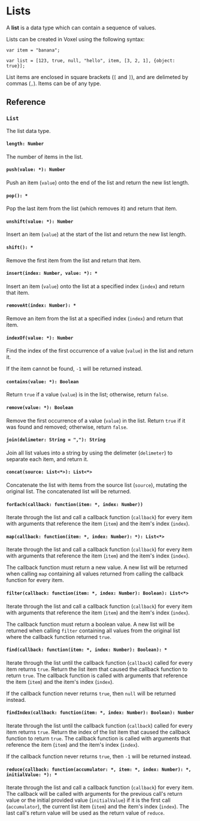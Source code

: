 # Lists
A **list** is a data type which can contain a sequence of values.

Lists can be created in Voxel using the following syntax:

```voxel
var item = "banana";

var list = [123, true, null, "hello", item, [3, 2, 1], {object: true}];
```

List items are enclosed in square brackets (`[` and `]`), and are delimeted by commas (`,`). Items can be of any type.

## Reference

### `List`
The list data type.

#### `length: Number`
The number of items in the list.

#### `push(value: *): Number`
Push an item (`value`) onto the end of the list and return the new list length.

#### `pop(): *`
Pop the last item from the list (which removes it) and return that item.

#### `unshift(value: *): Number`
Insert an item (`value`) at the start of the list and return the new list length.

#### `shift(): *`
Remove the first item from the list and return that item.

#### `insert(index: Number, value: *): *`
Insert an item (`value`) onto the list at a specified index (`index`) and return that item.

#### `removeAt(index: Number): *`
Remove an item from the list at a specified index (`index`) and return that item.

#### `indexOf(value: *): Number`
Find the index of the first occurrence of a value (`value`) in the list and return it.

If the item cannot be found, `-1` will be returned instead.

#### `contains(value: *): Boolean`
Return `true` if a value (`value`) is in the list; otherwise, return `false`.

#### `remove(value: *): Boolean`
Remove the first occurrence of a value (`value`) in the list. Return `true` if it was found and removed; otherwise, return `false`.

#### `join(delimeter: String = ","): String`
Join all list values into a string by using the delimeter (`delimeter`) to separate each item, and return it.

#### `concat(source: List<*>): List<*>`
Concatenate the list with items from the source list (`source`), mutating the original list. The concatenated list will be returned.

#### `forEach(callback: function(item: *, index: Number))`
Iterate through the list and call a callback function (`callback`) for every item with arguments that reference the item (`item`) and the item's index (`index`).

#### `map(callback: function(item: *, index: Number): *): List<*>`
Iterate through the list and call a callback function (`callback`) for every item with arguments that reference the item (`item`) and the item's index (`index`).

The callback function must return a new value. A new list will be returned when calling `map` containing all values returned from calling the callback function for every item.

#### `filter(callback: function(item: *, index: Number): Boolean): List<*>`
Iterate through the list and call a callback function (`callback`) for every item with arguments that reference the item (`item`) and the item's index (`index`).

The callback function must return a boolean value. A new list will be returned when calling `filter` containing all values from the original list where the callback function returned `true`.

#### `find(callback: function(item: *, index: Number): Boolean): *`
Iterate through the list until the callback function (`callback`) called for every item returns `true`. Return the list item that caused the callback function to return `true`. The callback function is called with arguments that reference the item (`item`) and the item's index (`index`).

If the callback function never returns `true`, then `null` will be returned instead.

#### `findIndex(callback: function(item: *, index: Number): Boolean): Number`
Iterate through the list until the callback function (`callback`) called for every item returns `true`. Return the index of the list item that caused the callback function to return `true`. The callback function is called with arguments that reference the item (`item`) and the item's index (`index`).

If the callback function never returns `true`, then `-1` will be returned instead.

#### `reduce(callback: function(accumulator: *, item: *, index: Number): *, initialValue: *): *`

Iterate through the list and call a callback function (`callback`) for every item. The callback will be called with arguments for the previous call's return value or the initial provided value (`initialValue`) if it is the first call (`accumulator`), the current list item (`item`) and the item's index (`index`). The last call's return value will be used as the return value of `reduce`.